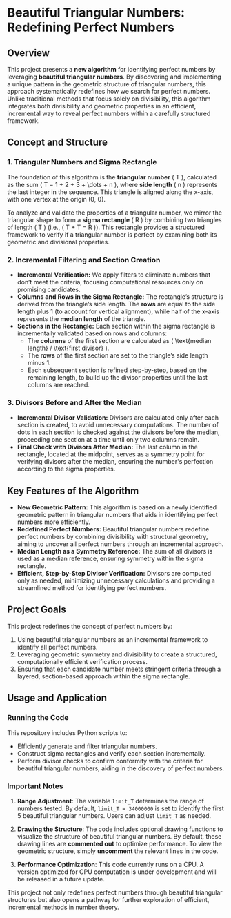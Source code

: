 # Beautiful Triangular Numbers: Redefining Perfect Numbers

## Overview
This project presents a **new algorithm** for identifying perfect numbers by leveraging **beautiful triangular numbers**. By discovering and implementing a unique pattern in the geometric structure of triangular numbers, this approach systematically redefines how we search for perfect numbers. Unlike traditional methods that focus solely on divisibility, this algorithm integrates both divisibility and geometric properties in an efficient, incremental way to reveal perfect numbers within a carefully structured framework.

## Concept and Structure

### 1. Triangular Numbers and Sigma Rectangle
The foundation of this algorithm is the **triangular number** \( T \), calculated as the sum \( T = 1 + 2 + 3 + \dots + n \), where **side length** \( n \) represents the last integer in the sequence. This triangle is aligned along the x-axis, with one vertex at the origin \(0, 0\).

To analyze and validate the properties of a triangular number, we mirror the triangular shape to form a **sigma rectangle** \( R \) by combining two triangles of length \( T \) (i.e., \( T + T = R \)). This rectangle provides a structured framework to verify if a triangular number is perfect by examining both its geometric and divisional properties.

### 2. Incremental Filtering and Section Creation
- **Incremental Verification:** We apply filters to eliminate numbers that don’t meet the criteria, focusing computational resources only on promising candidates.
- **Columns and Rows in the Sigma Rectangle:** The rectangle’s structure is derived from the triangle’s side length. The **rows** are equal to the side length plus 1 (to account for vertical alignment), while half of the x-axis represents the **median length** of the triangle.
- **Sections in the Rectangle:** Each section within the sigma rectangle is incrementally validated based on rows and columns:
  - The **columns** of the first section are calculated as \( \text{median length} / \text{first divisor} \).
  - The **rows** of the first section are set to the triangle’s side length minus 1.
  - Each subsequent section is refined step-by-step, based on the remaining length, to build up the divisor properties until the last columns are reached.

### 3. Divisors Before and After the Median
- **Incremental Divisor Validation:** Divisors are calculated only after each section is created, to avoid unnecessary computations. The number of dots in each section is checked against the divisors before the median, proceeding one section at a time until only two columns remain.
- **Final Check with Divisors After Median:** The last column in the rectangle, located at the midpoint, serves as a symmetry point for verifying divisors after the median, ensuring the number's perfection according to the sigma properties.

## Key Features of the Algorithm
- **New Geometric Pattern:** This algorithm is based on a newly identified geometric pattern in triangular numbers that aids in identifying perfect numbers more efficiently.
- **Redefined Perfect Numbers:** Beautiful triangular numbers redefine perfect numbers by combining divisibility with structural geometry, aiming to uncover all perfect numbers through an incremental approach.
- **Median Length as a Symmetry Reference:** The sum of all divisors is used as a median reference, ensuring symmetry within the sigma rectangle.
- **Efficient, Step-by-Step Divisor Verification:** Divisors are computed only as needed, minimizing unnecessary calculations and providing a streamlined method for identifying perfect numbers.

## Project Goals
This project redefines the concept of perfect numbers by:
1. Using beautiful triangular numbers as an incremental framework to identify all perfect numbers.
2. Leveraging geometric symmetry and divisibility to create a structured, computationally efficient verification process.
3. Ensuring that each candidate number meets stringent criteria through a layered, section-based approach within the sigma rectangle.

## Usage and Application

### Running the Code
This repository includes Python scripts to:
- Efficiently generate and filter triangular numbers.
- Construct sigma rectangles and verify each section incrementally.
- Perform divisor checks to confirm conformity with the criteria for beautiful triangular numbers, aiding in the discovery of perfect numbers.

### Important Notes
1. **Range Adjustment**: The variable `limit_T` determines the range of numbers tested. By default, `limit_T = 34000000` is set to identify the first 5 beautiful triangular numbers. Users can adjust `limit_T` as needed.
   
2. **Drawing the Structure**: The code includes optional drawing functions to visualize the structure of beautiful triangular numbers. By default, these drawing lines are **commented out** to optimize performance. To view the geometric structure, simply **uncomment** the relevant lines in the code.

3. **Performance Optimization**: This code currently runs on a CPU. A version optimized for GPU computation is under development and will be released in a future update.

This project not only redefines perfect numbers through beautiful triangular structures but also opens a pathway for further exploration of efficient, incremental methods in number theory.
